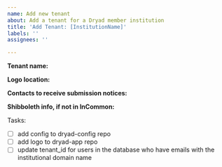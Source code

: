 ```yaml
---
name: Add new tenant
about: Add a tenant for a Dryad member institution
title: 'Add Tenant: [InstitutionName]'
labels: ''
assignees: ''

---
```


**Tenant name:** 

**Logo location:** 

**Contacts to receive submission notices:** 

**Shibboleth info, if not in InCommon:**

Tasks:
- [ ] add config to dryad-config repo
- [ ] add logo to dryad-app repo
- [ ] update tenant_id for users in the database who have emails with the institutional domain name

